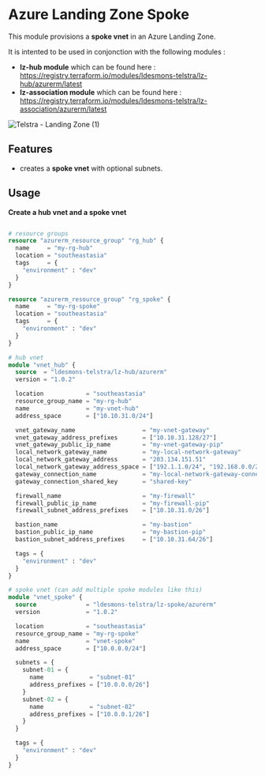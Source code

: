 # Azure Landing Zone Spoke

This module provisions a **spoke vnet** in an Azure Landing Zone.

It is intented to be used in conjonction with the following modules :
 - **lz-hub module** which can be found here : https://registry.terraform.io/modules/ldesmons-telstra/lz-hub/azurerm/latest
 - **lz-association module** which can be found here : https://registry.terraform.io/modules/ldesmons-telstra/lz-association/azurerm/latest

![Telstra - Landing Zone (1)](https://user-images.githubusercontent.com/108506349/193437641-95b26822-e1c1-4df2-ab2c-740a511cb4bd.png)

## Features 

- creates a **spoke vnet** with optional subnets.

## Usage

**Create a hub vnet and a spoke vnet**

```terraform

# resource groups
resource "azurerm_resource_group" "rg_hub" {
  name     = "my-rg-hub"
  location = "southeastasia"
  tags     = {
    "environment" : "dev"
  }
}

resource "azurerm_resource_group" "rg_spoke" {
  name     = "my-rg-spoke"
  location = "southeastasia"
  tags     = {
    "environment" : "dev"
  }
}

# hub vnet
module "vnet_hub" {
  source  = "ldesmons-telstra/lz-hub/azurerm"
  version = "1.0.2"

  location            = "southeastasia"
  resource_group_name = "my-rg-hub"
  name                = "my-vnet-hub"
  address_space       = ["10.10.31.0/24"]

  vnet_gateway_name                   = "my-vnet-gateway"
  vnet_gateway_address_prefixes       = ["10.10.31.128/27"]
  vnet_gateway_public_ip_name         = "my-vnet-gateway-pip"
  local_network_gateway_name          = "my-local-network-gateway"
  local_network_gateway_address       = "203.134.151.51"
  local_network_gateway_address_space = ["192.1.1.0/24", "192.168.0.0/24", "192.168.1.0/24", "192.2.2.0/24"]
  gateway_connection_name             = "my-local-network-gateway-connection"
  gateway_connection_shared_key       = "shared-key"

  firewall_name                       = "my-firewall"
  firewall_public_ip_name             = "my-firewall-pip"
  firewall_subnet_address_prefixes    = ["10.10.31.0/26"]

  bastion_name                        = "my-bastion"
  bastion_public_ip_name              = "my-bastion-pip"
  bastion_subnet_address_prefixes     = ["10.10.31.64/26"]

  tags = {
    "environment" : "dev"
  }
}

# spoke vnet (can add multiple spoke modules like this)
module "vnet_spoke" {
  source              = "ldesmons-telstra/lz-spoke/azurerm"
  version             = "1.0.2"

  location            = "southeastasia"
  resource_group_name = "my-rg-spoke"
  name                = "vnet-spoke"
  address_space       = ["10.0.0.0/24"]

  subnets = {
    subnet-01 = {
      name             = "subnet-01"
      address_prefixes = ["10.0.0.0/26"]
    }
    subnet-02 = {
      name             = "subnet-02"
      address_prefixes = ["10.0.0.1/26"]
    }
  }

  tags = {
    "environment" : "dev"
  }
}
```

